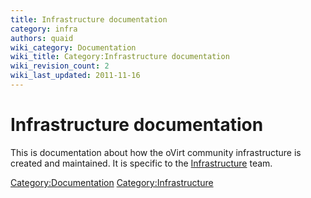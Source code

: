 ```yaml
---
title: Infrastructure documentation
category: infra
authors: quaid
wiki_category: Documentation
wiki_title: Category:Infrastructure documentation
wiki_revision_count: 2
wiki_last_updated: 2011-11-16
---
```


# Infrastructure documentation

This is documentation about how the oVirt community infrastructure is created and maintained. It is specific to the [Infrastructure](Infrastructure) team.

<Category:Documentation> <Category:Infrastructure>
